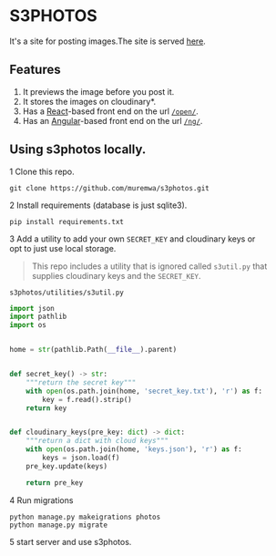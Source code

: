 # S3PHOTOS

It's a site for posting images.The site is served [here](https://s3photos.pythonanywhere.com).

## Features
1. It previews the image before you post it.
2. It stores the images on cloudinary*.
3. Has a [React](https://reactjs.org/)-based front end on the url [`/open/`](https://s3photos.pythonanywhere.com/open/).
4. Has an [Angular](https://angular.io/)-based front end on the url [`/ng/`](https://s3photos.pythonanywhere.com/ng/).

## Using s3photos locally.
1 Clone this repo.
```commandline
git clone https://github.com/muremwa/s3photos.git
```  

2 Install requirements (database is just sqlite3).
```commandline
pip install requirements.txt
```
 
3 Add a utility to add your own `SECRET_KEY` and  cloudinary keys or   
opt to just use local storage.  
> This repo includes a utility that is ignored called `s3util.py` that supplies cloudinary keys and the `SECRET_KEY`.  

`s3photos/utilities/s3util.py`
```python
import json
import pathlib
import os


home = str(pathlib.Path(__file__).parent)


def secret_key() -> str:
    """return the secret key"""
    with open(os.path.join(home, 'secret_key.txt'), 'r') as f:
        key = f.read().strip()
    return key


def cloudinary_keys(pre_key: dict) -> dict:
    """return a dict with cloud keys"""
    with open(os.path.join(home, 'keys.json'), 'r') as f:
        keys = json.load(f)
    pre_key.update(keys)

    return pre_key

```

4 Run migrations
```commandline
python manage.py makeigrations photos
python manage.py migrate
```

5 start server and use s3photos.
